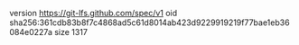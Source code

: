 version https://git-lfs.github.com/spec/v1
oid sha256:361cdb83b8f7c4868ad5c61d8014ab423d9229919219f77bae1eb36084e0227a
size 1317
